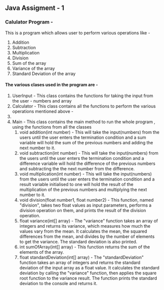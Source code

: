 ## Java Assigment - 1

### Calulator Program - 

This is a program which allows user to perform various operations like -
1. Addition 
2. Subtraction
3. Multiplication
4. Division
5. Sum of the array
6. Variance of the array
7. Standard Deviation of the array

#### The various clases used in the program are - 
<ol>
<li> UserInput - This class contains the functions for taking the input from the user - numbers and array</li>
<li> Calculator - This class contains all the functions to perform the various operations mentioned above - <li>
 <li>Main - This class contains the main method to run the whole program , using the functions from all the classes
   <ol>
      <li> void addition(int number) - This will take the input(numbers) from the users until the user enters the termination condition and a sum variable will hold the sum of the previous numbers and adding the next number to it.</li>
      <li> void subtraction(int number) - This will take the input(numbers) from the users until the user enters the termination condition and a difference variable will hold the difference of the previous numbers and subtracting the the next number from the difference.</li>
      <li> void multiplication(int number) - This will take the input(numbers) from the users until the user enters the termination condition and a result variable initialised to one will hold the result of the multiplication of the previous numbers and multiplying the next number to it.</li>
      <li> void division(float number1, float number2) - This function, named "division", takes two float values as input parameters, performs a division operation on them, and prints the result of the division operation.</li>
      <li> float variance(int[] array) - The "variance" function takes an array of integers and returns its variance, which measures how much the values vary from the mean. It calculates the mean, the squared differences from the mean, and divides by the number of elements to get the variance. The standard deviation is also printed.
       <li> int sumOfArray(int[] array) - This function returns the sum of the elements of the array.</li>
      <li> float standardDeviation(int[] array) - The "standardDeviation" function takes an array of integers and returns the standard deviation of the input array as a float value. It calculates the standard deviation by calling the "variance" function, then applies the square root function to the variance result. The function prints the standard deviation to the console and returns it.

</ol>
   <ol>
